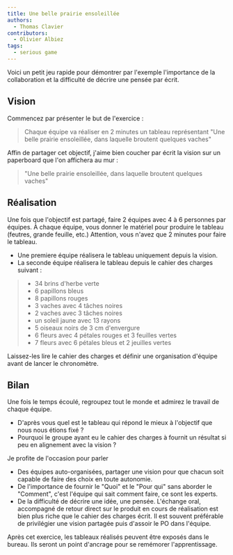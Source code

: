 ```yaml
---
title: Une belle prairie ensoleillée
authors:
  - Thomas Clavier
contributors:
  - Olivier Albiez
tags:
  - serious game
---
```


Voici un petit jeu rapide pour démontrer par l'exemple l'importance de la collaboration et la difficulté de décrire une pensée par écrit.

## Vision

Commencez par présenter le but de l'exercice :

> Chaque équipe va réaliser en 2 minutes un tableau représentant "Une belle prairie ensoleillée, dans laquelle broutent quelques vaches"

Affin de partager cet objectif, j'aime bien coucher par écrit la vision sur un paperboard que l'on affichera au mur :

> "Une belle prairie ensoleillée, dans laquelle broutent quelques vaches"

## Réalisation

Une fois que l'objectif est partagé, faire 2 équipes avec 4 à 6 personnes par équipes. À chaque équipe, vous donner le matériel pour produire le tableau (feutres, grande feuille, etc.) Attention, vous n'avez que 2 minutes pour faire le tableau.

- Une premiere équipe réalisera le tableau uniquement depuis la vision.
- La seconde équipe réalisera le tableau depuis le cahier des charges suivant :

> - 34 brins d'herbe verte
> - 6 papillons bleus
> - 8 papillons rouges
> - 3 vaches avec 4 tâches noires
> - 2 vaches avec 3 tâches noires
> - un soleil jaune avec 13 rayons
> - 5 oiseaux noirs de 3 cm d'envergure
> - 6 fleurs avec 4 pétales rouges et 3 feuilles vertes
> - 7 fleurs avec 6 pétales bleus et 2 jeuilles vertes

Laissez-les lire le cahier des charges et définir une organisation d'équipe avant de lancer le chronomètre.

## Bilan

Une fois le temps écoulé, regroupez tout le monde et admirez le travail de chaque équipe.

- D'après vous quel est le tableau qui répond le mieux à l'objectif que nous nous étions fixé ?
- Pourquoi le groupe ayant eu le cahier des charges à fournit un résultat si peu en alignement avec la vision ?

Je profite de l'occasion pour parler

- Des équipes auto-organisées, partager une vision pour que chacun soit capable de faire des choix en toute autonomie.
- De l'importance de fournir le "Quoi" et le "Pour qui" sans aborder le "Comment", c'est l'équipe qui sait comment faire, ce sont les experts.
- De la difficulté de décrire une idée, une pensée. L'échange oral, accompagné de retour direct sur le produit en cours de réalisation est bien plus riche que le cahier des charges écrit. Il est souvent préférable de privilégier une vision partagée puis d'assoir le PO dans l'équipe.

Après cet exercice, les tableaux réalisés peuvent être exposés dans le bureau. Ils seront un point d'ancrage pour se remémorer l'apprentissage.
